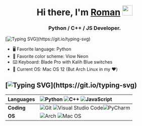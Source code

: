 <h1 align="center">Hi there, I'm <a href="https://linkedin.com/in/roman-cherkasov-a60a7a234/" target="_blank">Roman</a> 
<img src="https://github.com/blackcater/blackcater/raw/main/images/Hi.gif" height="32"/></h1>
<h3 align="center">Python / C++ / JS Developer.</h3>

[![Typing SVG](https://readme-typing-svg.herokuapp.com?size=30&lines=😉+About+Me:)](https://git.io/typing-svg)

- 🖥 Favorite language: Python
- 🎨 Favorite color scheme: Viow Neon
- ⌨️ Keyboard: Blade Pro with Kalih Blue switches
- 🐧 Current OS: Mac OS 12 (But Arch Linux in my ❤️)

[![Typing SVG](https://readme-typing-svg.herokuapp.com?size=30&lines=🔨+Technologies:)](https://git.io/typing-svg)
---
Languages | ![Python](https://img.shields.io/badge/python-%233776AB.svg?style=for-the-badge&logo=python&logoColor=white) ![C++](https://img.shields.io/badge/c++-%2300599C.svg?style=for-the-badge&logo=c%2B%2B&logoColor=white) ![JavaScript](https://img.shields.io/badge/javascript-%23323330.svg?style=for-the-badge&logo=javascript&logoColor=%23F7DF1E)
:--- | :---
**Coding** | ![Git](https://img.shields.io/badge/git-%23F05033.svg?style=for-the-badge&logo=git&logoColor=white) ![Visual Studio Code](https://img.shields.io/badge/Visual%20Studio%20Code-0078d7.svg?style=for-the-badge&logo=visual-studio-code&logoColor=white)![PyCharm](https://img.shields.io/badge/pycharm-143?style=for-the-badge&logo=pycharm&logoColor=black&color=black&labelColor=green) 
**OS** | ![Arch](https://img.shields.io/badge/Arch%20Linux-1793D1?logo=arch-linux&logoColor=fff&style=for-the-badge) ![Mac OS](https://img.shields.io/badge/mac%20os-000000?style=for-the-badge&logo=macos&logoColor=F0F0F0)
